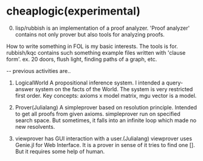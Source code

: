 # cheaplogic(experimental)

0. lisp/rubbish is an implementation of a proof analyzer.
  'Proof analyzer' contains not only prover but also tools for analyzing proofs. 

  How to write something in FOL is my basic interests. The tools is for.
  rubbish/kqc contains such something example files written with 'clause form'.
   ex. 20 doors, flush light, finding paths of a graph, etc.

-- previous activities are..
1. LogicalWorld
 A propositional inference system. 
 I intended a query-answer system on the facts of the World.
 The system is very restricted first order.
 Key concepts: axioms x model matrix, mgu vector is a model.
 
2. Prover(Julialang)
 A simpleprover based on resolution principle. 
 Intended to get all proofs from given axioms.
 simpleprover run on specified search space.
 But sometimes, it falls into an infinite loop which made no new resolvents.

3. viewprover has GUI interaction with a user.(Julialang)
 viewprover uses Genie.jl for Web Interface.
 It is a prover in sense of it tries to find one []. But it requires some help of human.
 


